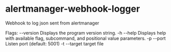 # alertmanager-webhook-logger
Webhook to log json sent from alertmanager

Flags:
    --version   Displays the program version string.
-h --help      Displays help with available flag, subcommand, and positional value parameters.
-p --port      Listen port (default: 5001)
-t --target    target file